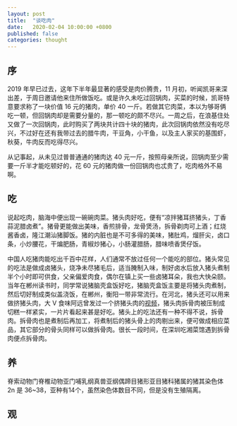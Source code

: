 ```yaml
---
layout: post
title:  "谈吃肉"
date:   2020-02-04 10:00:00 +0800
published: false
categories: thought
---
```


## 序

2019 年早已过去，这年下半年最显著的感受是肉价腾贵，11 月初，听闻凯哥来深出差，于周日邀请他来住所做饭吃。或是许久未吃过回锅肉，买菜的时候，凯哥特意要求称了一块价值 16 元的猪肉，单价 40 一斤。若做其它肉菜，本以为够哥俩吃一顿，但回锅肉却是需要分量的，那一顿吃的颇不尽兴。一周之后，在浪基住处又做了一次回锅肉，此时购买了两块共计四十块的猪肉，此次回锅肉依然没有吃尽兴，不过好在还有我带过去的腊牛肉，干豆角，小干鱼，以及主人家买的基围虾，秋葵，牛肉反而吃得尽兴。

从记事起，从未见过普普通通的猪肉达 40 元一斤，按照母亲所说，回锅肉至少需要一斤半才能吃顿好的，花 60 元的猪肉做一份回锅肉也忒贵了，吃肉格外不易啊。

## 吃

说起吃肉，脑海中便出现一碗碗肉菜。猪头肉好吃，便有“凉拌猪耳挤猪头，丁香蒜泥腊卤煮”。猪骨更能做出美味，香煎排骨，龙骨煲汤，拆骨剃肉可上酒；红烧酱香卤，隆江潮汕猪脚饭。猪的内脏也是不可多得的美味，猪肚鸡，熘肝尖，卤口条，小炒腰花，干煸肥肠，青椒炒猪心，小肠灌腊肠，腊味喷香煲仔饭。

中国人吃猪肉能吃出千百中花样，人们通常不放过任何一个能吃的部位。猪头常见的吃法是做成卤猪头，烧净未尽猪毛后，适当腌制入味，制好卤水后放入猪头煮制半个小时即可供食，父亲偏爱肉食，偶尔在镇上买一些卤猪耳朵，我也大快朵颐。当年在郴州读书时，同学常说猪脑壳盒饭好吃，猪脑壳盒饭主要是将猪头肉煮制，然后切好制成类似盖浇饭，在郴州，衡阳一带非常流行。在河北，猪头还可以用来做挤猪头肉，大 V 食味阿远曾发过一个挤猪头肉的[视频](https://weibo.com/tv/v/Hd6MQDvs2)，猪头肉拆骨肉被压制成切糕一样紧实，一片片看起来甚是好吃。猪头上的吃法还有一种不得不说，拆骨肉。拆骨肉也是煮制后再加工，将煮制后的猪头骨上的肉剔出来，便可做成相应菜品，其它部分的骨头同样可以做拆骨肉。很长一段时间，在深圳吃湘菜馆遇到拆骨肉便点拆骨肉。



## 养

脊索动物门脊椎动物亚门哺乳纲真兽亚纲偶蹄目猪形亚目猪科猪属的猪其染色体 2n 是 36~38，亚种有14个，虽然染色体数目不同，但是没有生殖隔离。

## 观
